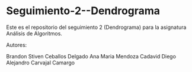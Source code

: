 # Seguimiento-2--Dendrograma
Este es el repositorio del seguimiento 2 (Dendrograma) para la asignatura Análisis de Algoritmos.

Autores:

Brandon Stiven Ceballos Delgado
Ana Maria Mendoza Cadavid
Diego Alejandro Carvajal Camargo
